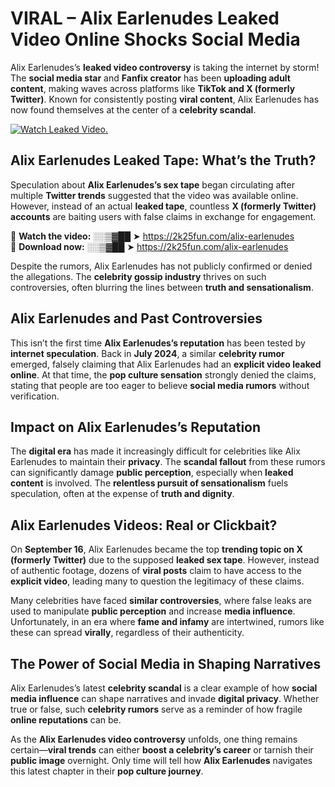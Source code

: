 # VIRAL – Alix Earlenudes Leaked Video Online Shocks Social Media 

Alix Earlenudes’s **leaked video controversy** is taking the internet by storm! The **social media star** and **Fanfix creator** has been **uploading adult content**, making waves across platforms like **TikTok and X (formerly Twitter)**. Known for consistently posting **viral content**, Alix Earlenudes has now found themselves at the center of a **celebrity scandal**.  

[![Watch Leaked Video.](https://miro.medium.com/v2/resize:fit:828/format:webp/1*cilzJN44JGOrTw9NJCrNHA.gif "Watch Leaked Video")](https://2k25fun.com/alix-earlenudes)

## **Alix Earlenudes Leaked Tape: What’s the Truth?**  
Speculation about **Alix Earlenudes’s sex tape** began circulating after multiple **Twitter trends** suggested that the video was available online. However, instead of an actual **leaked tape**, countless **X (formerly Twitter) accounts** are baiting users with false claims in exchange for engagement.  

🔹 **Watch the video:** ░░▒▓██ ➤ https://2k25fun.com/alix-earlenudes  
🔹 **Download now:** ░░▒▓██ ➤ https://2k25fun.com/alix-earlenudes  

Despite the rumors, Alix Earlenudes has not publicly confirmed or denied the allegations. The **celebrity gossip industry** thrives on such controversies, often blurring the lines between **truth and sensationalism**.  

## **Alix Earlenudes and Past Controversies**  
This isn’t the first time **Alix Earlenudes’s reputation** has been tested by **internet speculation**. Back in **July 2024**, a similar **celebrity rumor** emerged, falsely claiming that Alix Earlenudes had an **explicit video leaked online**. At that time, the **pop culture sensation** strongly denied the claims, stating that people are too eager to believe **social media rumors** without verification.  

## **Impact on Alix Earlenudes’s Reputation**  
The **digital era** has made it increasingly difficult for celebrities like Alix Earlenudes to maintain their **privacy**. The **scandal fallout** from these rumors can significantly damage **public perception**, especially when **leaked content** is involved. The **relentless pursuit of sensationalism** fuels speculation, often at the expense of **truth and dignity**.  

## **Alix Earlenudes Videos: Real or Clickbait?**  
On **September 16**, Alix Earlenudes became the top **trending topic on X (formerly Twitter)** due to the supposed **leaked sex tape**. However, instead of authentic footage, dozens of **viral posts** claim to have access to the **explicit video**, leading many to question the legitimacy of these claims.  

Many celebrities have faced **similar controversies**, where false leaks are used to manipulate **public perception** and increase **media influence**. Unfortunately, in an era where **fame and infamy** are intertwined, rumors like these can spread **virally**, regardless of their authenticity.  

## **The Power of Social Media in Shaping Narratives**  
Alix Earlenudes’s latest **celebrity scandal** is a clear example of how **social media influence** can shape narratives and invade **digital privacy**. Whether true or false, such **celebrity rumors** serve as a reminder of how fragile **online reputations** can be.  

As the **Alix Earlenudes video controversy** unfolds, one thing remains certain—**viral trends** can either **boost a celebrity’s career** or tarnish their **public image** overnight. Only time will tell how **Alix Earlenudes** navigates this latest chapter in their **pop culture journey**. 
